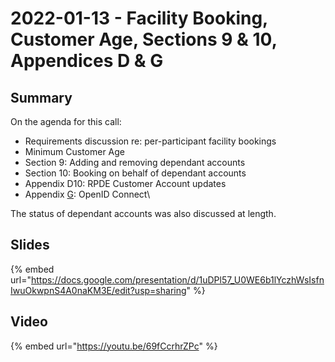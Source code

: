 # 2022-01-13 - Facility Booking, Customer Age, Sections 9 & 10, Appendices D & G

## Summary

On the agenda for this call:

* Requirements discussion re: per-participant facility bookings
* Minimum Customer Age&#x20;
* Section 9: Adding and removing dependant accounts
* Section 10: Booking on behalf of dependant accounts
* Appendix D10: RPDE Customer Account updates
* Appendix [G](https://docs.google.com/document/d/1mjmb-si95H\_YK9qeNIhyTBfstGI-2NPAycz0y78GYGc/edit?pli=1#heading=h.3engs7j3jvp0): OpenID Connect\


The status of dependant accounts was also discussed at length.

## Slides

{% embed url="https://docs.google.com/presentation/d/1uDPl57_U0WE6b1lYczhWsIsfnIwuOkwpnS4A0naKM3E/edit?usp=sharing" %}

## Video

{% embed url="https://youtu.be/69fCcrhrZPc" %}

